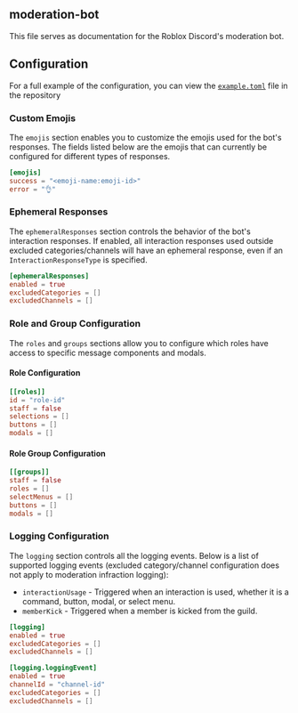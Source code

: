 ## moderation-bot
This file serves as documentation for the Roblox Discord's moderation bot.

## Configuration
For a full example of the configuration, you can view the [`example.toml`](config/guilds/example.toml) file in the repository

### Custom Emojis
The `emojis` section enables you to customize the emojis used for the bot's responses. The fields listed below are the emojis that can currently be configured for different types of responses.

```toml
[emojis]
success = "<emoji-name:emoji-id>"
error = "👌"
```

### Ephemeral Responses
The `ephemeralResponses` section controls the behavior of the bot's interaction responses. If enabled, all interaction responses used outside excluded categories/channels will have an ephemeral response, even if an `InteractionResponseType` is specified.

```toml
[ephemeralResponses]
enabled = true
excludedCategories = []
excludedChannels = []
```

### Role and Group Configuration
The `roles` and `groups` sections allow you to configure which roles have access to specific message components and modals.

#### Role Configuration

```toml
[[roles]]
id = "role-id"
staff = false
selections = []
buttons = []
modals = []
```

#### Role Group Configuration

```toml
[[groups]]
staff = false
roles = []
selectMenus = []
buttons = []
modals = []
```

### Logging Configuration
The `logging` section controls all the logging events. Below is a list of supported logging events (excluded category/channel configuration does not apply to moderation infraction logging):

* `interactionUsage` - Triggered when an interaction is used, whether it is a command, button, modal, or select menu.
* `memberKick` - Triggered when a member is kicked from the guild.

```toml
[logging]
enabled = true
excludedCategories = []
excludedChannels = []

[logging.loggingEvent]
enabled = true
channelId = "channel-id"
excludedCategories = []
excludedChannels = []
```
